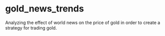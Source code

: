 # gold_news_trends
Analyzing the effect of world news on the price of gold in order to create a strategy for trading gold.
